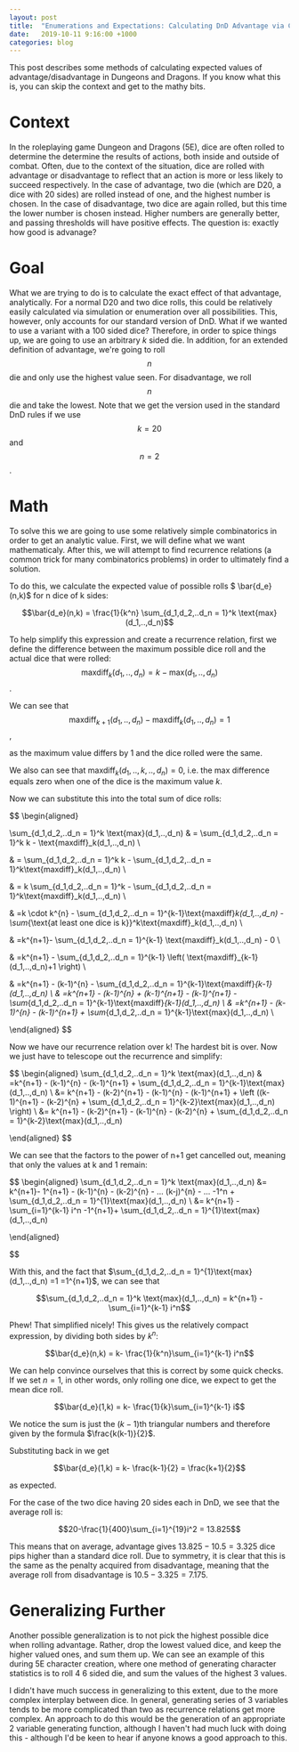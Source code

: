 ```yaml
---
layout: post
title:  "Enumerations and Expectations: Calculating DnD Advantage via Combinatorics"
date:   2019-10-11 9:16:00 +1000
categories: blog
---
```

This post describes some methods of calculating expected values of advantage/disadvantage in Dungeons and Dragons. If you know what this is, you can skip the context and get to the mathy bits. 


# Context
In the roleplaying game Dungeon and Dragons (5E), dice are often rolled to determine the determine the results of actions, both inside and outside of combat. Often, due to the context of the situation, dice are rolled with advantage or disadvantage to reflect that an action is more or less likely to succeed respectively. In the case of advantage, two die (which are D20, a dice with 20 sides) are rolled instead of one, and the highest number is chosen. In the case of disadvantage, two dice are again rolled, but this time the lower number is chosen instead. Higher numbers are generally better, and passing thresholds will have positive effects. The question is: exactly how good is advanage?

# Goal

What we are trying to do is to calculate the exact effect of that advantage, analytically. For a normal D20 and two dice rolls, this could be relatively easily calculated via simulation or enumeration over all possibilities. This, however, only accounts for our standard version of DnD. What if we wanted to use a variant with a 100 sided dice? Therefore, in order to spice things up, we are going to use an arbitrary $k$ sided die. In addition, for an extended definition of advantage, we're going to roll $$n$$ die and only use the highest value seen. For disadvantage, we roll $$n$$ die and take the lowest. Note that we get the version used in the standard DnD rules if we use $$k=20$$ and $$n=2$$. 


# Math
To solve this we are going to use some relatively simple combinatorics in order to get an analytic value. First, we will define what we want mathematicaly. After this, we will attempt to find recurrence relations (a common trick for many combinatorics problems) in order to ultimately find a solution. 


To do this, we calculate the expected value of possible rolls $ \bar{d_e}(n,k)$ for n dice of k sides:

$$\bar{d_e}(n,k) = \frac{1}{k^n} \sum_{d_1,d_2,..d_n = 1}^k \text{max}(d_1,..,d_n)$$


To help simplify this expression and create a recurrence relation, first we define the difference between the maximum possible dice roll and the actual dice that were rolled:
 $$\text{maxdiff}_k(d_1,..,d_n) = k - \text{max}(d_1,..,d_n)$$. 

We can see that $$\text{maxdiff}_{k+1}(d_1,..,d_n)-\text{maxdiff}_{k}(d_1,..,d_n) = 1$$,

as the maximum value differs by 1 and the dice rolled were the same. 

We also can see that 
$\text{maxdiff}_k(d_1,..,k,..,d_n) = 0$,
i.e. the max difference equals zero when one of the dice is the maximum value $k$. 

Now we can substitute this into the total sum of dice rolls:

$$
\begin{aligned}


 \sum_{d_1,d_2,..d_n = 1}^k \text{max}(d_1,..,d_n) &  = \sum_{d_1,d_2,..d_n = 1}^k k - \text{maxdiff}_k(d_1,..,d_n) \\

& = \sum_{d_1,d_2,..d_n = 1}^k k -  \sum_{d_1,d_2,..d_n = 1}^k\text{maxdiff}_k(d_1,..,d_n) \\

& = k \sum_{d_1,d_2,..d_n = 1}^k -  \sum_{d_1,d_2,..d_n = 1}^k\text{maxdiff}_k(d_1,..,d_n) \\

& =k \cdot k^{n} - \sum_{d_1,d_2,..d_n = 1}^{k-1}\text{maxdiff}_k(d_1,..,d_n) - \sum_{\text{at least one dice is k}}^k\text{maxdiff}_k(d_1,..,d_n) \\

& =k^{n+1}- \sum_{d_1,d_2,..d_n = 1}^{k-1} \text{maxdiff}_k(d_1,..,d_n) - 0 \\

& =k^{n+1} -  \sum_{d_1,d_2,..d_n = 1}^{k-1} \left( \text{maxdiff}_{k-1}(d_1,..,d_n)+1 \right) \\

& =k^{n+1} - (k-1)^{n} - \sum_{d_1,d_2,..d_n = 1}^{k-1}\text{maxdiff}_{k-1}(d_1,..,d_n)  \\
& =k^{n+1} - (k-1)^{n} + (k-1)^{n+1} - (k-1)^{n+1} - \sum_{d_1,d_2,..d_n = 1}^{k-1}\text{maxdiff}_{k-1}(d_1,..,d_n)  \\
& =k^{n+1} - (k-1)^{n} - (k-1)^{n+1} + \sum_{d_1,d_2,..d_n = 1}^{k-1}\text{max}(d_1,..,d_n)  \\

\end{aligned}
$$

Now we have our recurrence relation over k! The hardest bit is over. Now we just have to telescope out the recurrence and simplify:

$$
\begin{aligned}
\sum_{d_1,d_2,..d_n = 1}^k \text{max}(d_1,..,d_n) & =k^{n+1} - (k-1)^{n} - (k-1)^{n+1} + \sum_{d_1,d_2,..d_n = 1}^{k-1}\text{max}(d_1,..,d_n) \\
 &= k^{n+1} - (k-2)^{n+1} - (k-1)^{n} - (k-1)^{n+1} + \left ((k-1)^{n+1} - (k-2)^{n}  +  \sum_{d_1,d_2,..d_n = 1}^{k-2}\text{max}(d_1,..,d_n) \right) \\
 &= k^{n+1} - (k-2)^{n+1} - (k-1)^{n}   - (k-2)^{n}  + \sum_{d_1,d_2,..d_n = 1}^{k-2}\text{max}(d_1,..,d_n) 

  \end{aligned}
 $$
 
We can see that the factors to the power of n+1 get cancelled out, meaning that only the values at k and 1 remain:

 $$
\begin{aligned}
  \sum_{d_1,d_2,..d_n = 1}^k \text{max}(d_1,..,d_n) &= k^{n+1}- 1^{n+1} - (k-1)^{n}   - (k-2)^{n} - ... (k-j)^{n} - ... -1^n  + \sum_{d_1,d_2,..d_n = 1}^{1}\text{max}(d_1,..,d_n) \\
    &= k^{n+1}   - \sum_{i=1}^{k-1}  i^n  -1^{n+1}+ \sum_{d_1,d_2,..d_n = 1}^{1}\text{max}(d_1,..,d_n)

 \end{aligned}

 $$


With this, and the fact that $\sum_{d_1,d_2,..d_n = 1}^{1}\text{max}(d_1,..,d_n) =1 =1^{n+1}$, we can see that 

$$\sum_{d_1,d_2,..d_n = 1}^k \text{max}(d_1,..,d_n) = k^{n+1} - \sum_{i=1}^{k-1} i^n$$


Phew! That simplified nicely! This gives us the relatively compact expression, by dividing both sides by $k^n$:

$$\bar{d_e}(n,k) = k- \frac{1}{k^n}\sum_{i=1}^{k-1} i^n$$

We can help convince ourselves that this is correct by some quick checks. If we set $n=1$, in other words, only rolling one dice, we expect to get the mean dice roll.

$$\bar{d_e}(1,k) = k- \frac{1}{k}\sum_{i=1}^{k-1} i$$

We notice the sum is just the $(k-1)$th triangular numbers and therefore given by the formula $\frac{k(k-1)}{2}$.

Substituting back in we get 

$$\bar{d_e}(1,k) = k- \frac{k-1}{2} = \frac{k+1}{2}$$

as expected.


For the case of the two dice having 20 sides each in DnD, we see that the average roll is:


$$20-\frac{1}{400}\sum_{i=1}^{19}i^2 = 13.825$$

This means that on average, advantage gives $13.825 - 10.5 = 3.325$ dice pips higher than a standard dice roll. Due to symmetry, it is clear that this is the same as the penalty acquired from disadvantage, meaning that the average roll from disadvantage is $10.5 - 3.325 =  7.175$.


# Generalizing Further

Another possible generalization is to not pick the highest possible dice when rolling advantage. Rather, drop the lowest valued dice, and keep the higher valued ones, and sum them up. We can see an example of this during 5E character creation, where one method of generating character statistics is to roll 4 6 sided die, and sum the values of the highest 3 values.

I didn't have much success in generalizing to this extent, due to the more complex interplay between dice. In general, generating series of 3 variables tends to be more complicated than two as recurrence relations get more complex. An approach to do this would be the generation of an appropriate 2 variable generating function, although I haven't had much luck with doing this - although I'd be keen to hear if anyone knows a good approach to this. 

